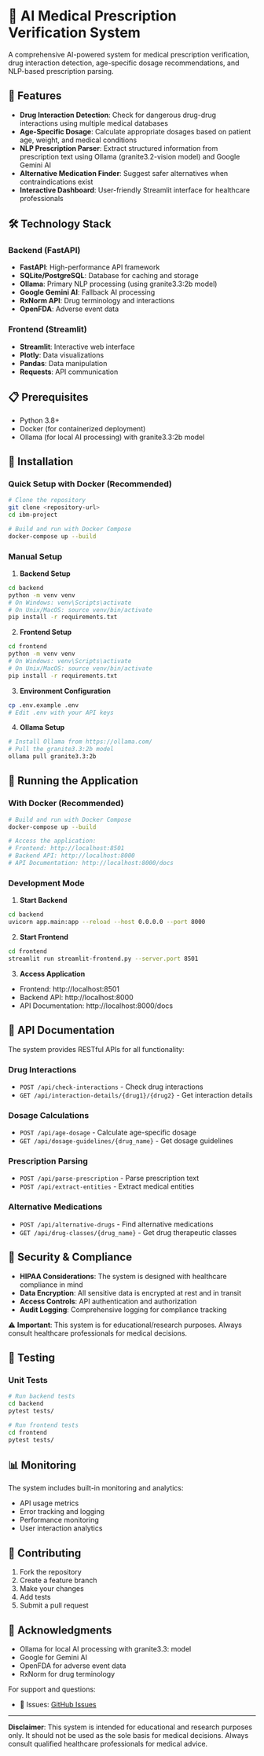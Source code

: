 # 🏥 AI Medical Prescription Verification System

A comprehensive AI-powered system for medical prescription verification, drug interaction detection, age-specific dosage recommendations, and NLP-based prescription parsing.

## 🚀 Features

- **Drug Interaction Detection**: Check for dangerous drug-drug interactions using multiple medical databases
- **Age-Specific Dosage**: Calculate appropriate dosages based on patient age, weight, and medical conditions  
- **NLP Prescription Parser**: Extract structured information from prescription text using Ollama (granite3.2-vision model) and Google Gemini AI
- **Alternative Medication Finder**: Suggest safer alternatives when contraindications exist
- **Interactive Dashboard**: User-friendly Streamlit interface for healthcare professionals

## 🛠️ Technology Stack

### Backend (FastAPI)
- **FastAPI**: High-performance API framework
- **SQLite/PostgreSQL**: Database for caching and storage
- **Ollama**: Primary NLP processing (using granite3.3:2b model)
- **Google Gemini AI**: Fallback AI processing
- **RxNorm API**: Drug terminology and interactions
- **OpenFDA**: Adverse event data

### Frontend (Streamlit)
- **Streamlit**: Interactive web interface
- **Plotly**: Data visualizations
- **Pandas**: Data manipulation
- **Requests**: API communication

## 📋 Prerequisites

- Python 3.8+
- Docker (for containerized deployment)
- Ollama (for local AI processing) with granite3.3:2b model

## 🔧 Installation

### Quick Setup with Docker (Recommended)

```bash
# Clone the repository
git clone <repository-url>
cd ibm-project

# Build and run with Docker Compose
docker-compose up --build
```

### Manual Setup

1. **Backend Setup**
```bash
cd backend
python -m venv venv
# On Windows: venv\Scripts\activate
# On Unix/MacOS: source venv/bin/activate
pip install -r requirements.txt
```

2. **Frontend Setup**  
```bash
cd frontend
python -m venv venv
# On Windows: venv\Scripts\activate
# On Unix/MacOS: source venv/bin/activate
pip install -r requirements.txt
```

3. **Environment Configuration**
```bash
cp .env.example .env
# Edit .env with your API keys
```

4. **Ollama Setup**
```bash
# Install Ollama from https://ollama.com/
# Pull the granite3.3:2b model
ollama pull granite3.3:2b
```

## 🚀 Running the Application

### With Docker (Recommended)

```bash
# Build and run with Docker Compose
docker-compose up --build

# Access the application:
# Frontend: http://localhost:8501
# Backend API: http://localhost:8000
# API Documentation: http://localhost:8000/docs
```

### Development Mode

1. **Start Backend**
```bash
cd backend
uvicorn app.main:app --reload --host 0.0.0.0 --port 8000
```

2. **Start Frontend**
```bash
cd frontend  
streamlit run streamlit-frontend.py --server.port 8501
```

3. **Access Application**
- Frontend: http://localhost:8501
- Backend API: http://localhost:8000
- API Documentation: http://localhost:8000/docs

## 📖 API Documentation

The system provides RESTful APIs for all functionality:

### Drug Interactions
- `POST /api/check-interactions` - Check drug interactions
- `GET /api/interaction-details/{drug1}/{drug2}` - Get interaction details

### Dosage Calculations  
- `POST /api/age-dosage` - Calculate age-specific dosage
- `GET /api/dosage-guidelines/{drug_name}` - Get dosage guidelines

### Prescription Parsing
- `POST /api/parse-prescription` - Parse prescription text
- `POST /api/extract-entities` - Extract medical entities

### Alternative Medications
- `POST /api/alternative-drugs` - Find alternative medications
- `GET /api/drug-classes/{drug_name}` - Get drug therapeutic classes

## 🔐 Security & Compliance

- **HIPAA Considerations**: The system is designed with healthcare compliance in mind
- **Data Encryption**: All sensitive data is encrypted at rest and in transit
- **Access Controls**: API authentication and authorization
- **Audit Logging**: Comprehensive logging for compliance tracking

⚠️ **Important**: This system is for educational/research purposes. Always consult healthcare professionals for medical decisions.

## 🧪 Testing

### Unit Tests
```bash
# Run backend tests
cd backend
pytest tests/

# Run frontend tests  
cd frontend
pytest tests/
```



## 📊 Monitoring

The system includes built-in monitoring and analytics:
- API usage metrics
- Error tracking and logging
- Performance monitoring
- User interaction analytics

## 🤝 Contributing

1. Fork the repository
2. Create a feature branch
3. Make your changes
4. Add tests
5. Submit a pull request


## 🙏 Acknowledgments

- Ollama for local AI processing with granite3.3: model
- Google for Gemini AI
- OpenFDA for adverse event data
- RxNorm for drug terminology


For support and questions:
- 🐛 Issues: [GitHub Issues](https://github.com/your-org/ai-medical-prescription-verification/issues)

---

**Disclaimer**: This system is intended for educational and research purposes only. It should not be used as the sole basis for medical decisions. Always consult qualified healthcare professionals for medical advice.
